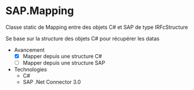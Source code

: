 SAP.Mapping
===========

Classe static de Mapping entre des objets C# et SAP de type IRFcStructure 

Se base sur la structure des objets C# pour récupérer les datas

- Avancement
  - [x] Mapper depuis une structure C#
  - [ ] Mapper depuis une structure SAP
- Technologies
  - C#
  - SAP .Net Connector 3.0
